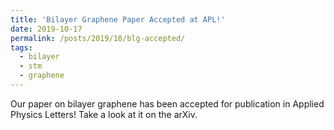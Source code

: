 ```yaml
---
title: 'Bilayer Graphene Paper Accepted at APL!'
date: 2019-10-17
permalink: /posts/2019/10/blg-accepted/
tags:
  - bilayer
  - stm
  - graphene
---
```


Our paper on bilayer graphene has been accepted for publication in Applied Physics Letters! Take a look at it on the arXiv. 
